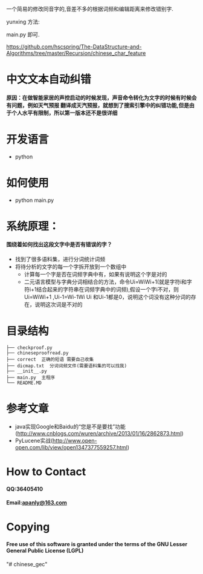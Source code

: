 
一个简易的修改同音字的,音差不多的根据词频和编辑距离来修改错别字.


yunxing 方法:


main.py 即可.


https://github.com/hscspring/The-DataStructure-and-Algorithms/tree/master/Recursion/chinese_char_feature











中文文本自动纠错
====================
#### 原因：在做智能家居的声控启动的时候发现，声音命令转化为文字的时候有时候会有问题，例如天气预报 翻译成天汽预报，就想到了搜索引擎中的纠错功能,但是由于个人水平有限制，所以第一版本还不是很详细

# 开发语言
* python

# 如何使用
* python main.py

# 系统原理：
#### 围绕着如何找出这段文字中是否有错误的字？
* 找到了很多语料集，进行分词统计词频
* 将待分析的文字的每一个字拆开放到一个数组中
  * 计算每一个字是否在词频字典中有，如果有说明这个字是对的
  * 二元语言模型与字典分词相结合的方法，命令Ui=WiWi+1(就是字符i和字符i+1结合起来的字符串在词频字典中的词频),假设一个字i不对，则
  Ui=WiWi+1 ,Ui-1=Wi-1Wi Ui 和Ui-1都是0，说明这个词没有这种分词的存在，说明这次词是不对的

# 目录结构 

    ├── checkproof.py
    ├── chineseproofread.py
    ├── correct  正确的短语 需要自己收集
    ├── dicmap.txt  分词词频文件(需要语料集的可以找我)
    ├── __init__.py
    ├── main.py  主程序
    └── README.MD

# 参考文章
* java实现Google和Baidu的“您是不是要找”功能(http://www.cnblogs.com/wuren/archive/2013/01/16/2862873.html)
* PyLucene实战(http://www.open-open.com/lib/view/open1347377559257.html)

# How to Contact
#### QQ:36405410
#### Email:apanly@163.com

# Copying
#### Free use of this software is granted under the terms of the GNU Lesser General Public License (LGPL)
"# chinese_gec" 
